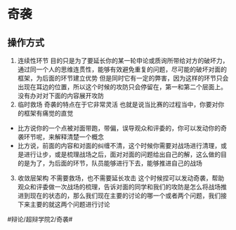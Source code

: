 # 奇袭
## 操作方式
1. 连续性环节
目的只是为了要延长你的某一轮申论或质询所带给对方的破坏力，通过同一个人的思维连贯性，能够有效避免重复的问题，尽可能的破坏对面的框架，为后面的环节建立优势
但是同时它有一定的弊害，因为这样的环节只会出现在耳边的位置，所以这个时候的攻防只会停留在，第一和第二个层面上。没有办对对下面的内容展开攻防
2. 临时救场
奇袭的特点在于它非常灵活
也就是说当比赛的过程当中，你要对你的框架有痛觉的直觉
* 比方说你的一个点被对面带跑，带偏，误导观众和评委的，你可以发动你的奇袭环节呢，来解释清楚一个概念
* 比方说，前面的内容和对面的纠缠不清，这个时候你需要对战场进行清理，或是进行让步，或是梳理战场之后，面对对面的问题给出自己的解，这么做的目的是为了，为后面的环节，队员能够进行下去，能够推进自己的战场
3. 收敛层架构
不需要救场，也不需要延长攻击
这个时候捏可以发动奇袭，帮助观众和评委做一次战场的梳理，告诉对面的同学和我们的攻防是怎么将战场推进到现在的状态的，那么我们现在主要的讨论的哪一个或者两个问题，我们接下来主要的就这两个问题进行讨论




















#辩论/超辩学院2/奇袭#